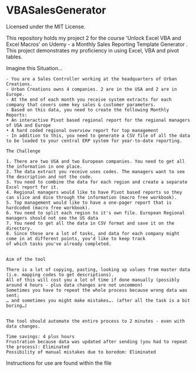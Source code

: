# VBASalesGenerator

Licensed under the MIT License.

This repository holds my project 2 for the course 'Unlock Excel VBA and Excel Macros' on Udemy - a Monthly Sales Reporting Template Generator . This project demonstrates my proficiency in using Excel, VBA and pivot tables.

Imagine this Situation…
	
	- You are a Sales Controller working at the headquarters of Urban Creations.
	- Urban Creations owns 4 companies. 2 are in the USA and 2 are in Europe.
	- At the end of each month you receive system extracts for each company that covers some key sales & customer parameters.
	- Based on this data, you need to create the following Monthly Reports:
	• An interactive Pivot based regional report for the regional managers of USA and Europe
	• A hard coded regional overview report for top management
	- In addition to this, you need to generate a CSV file of all the data to be loaded to your central ERP system for year-to-date reporting.
	
	The Challenge
	
	1. There are two USA and two European companies. You need to get all the information in one place.
	2. The data extract you receive uses codes. The managers want to see the description and not the code.
	3. You need to combine the data for each region and create a separate Excel report for it.
	4. Regional managers would like to have Pivot based reports so they can slice and dice through the information (macro free workbook).
	5. Top management would like to have a one-pager report that is hardcoded (macro free workbook).
	6. You need to split each region to it's own file. European Regional managers should not see the US data
	7. You need to get all the data in CSV format and save it on the directory.
	8. Since these are a lot of tasks, and data for each company might come in at different points, you'd like to keep track 
	of which tasks you've already completed.
	
	
	Aim of the tool
	
	There is a lot of copying, pasting, looking up values from master data (i.e. mapping codes to get descriptions). 
	All of this will cost you a lot of time if done manually (possibly around 4 hours - plus data changes are not uncommon)
	Sometimes you have to repeat the whole process because wrong data was sent;
	… and sometimes you might make mistakes…. (after all the task is a bit boring…)
	
	
	The tool should automate the entire process to 2 minutes - even with data changes.
	
	Time savings: 4 plus hours
	Frustration because data was updated after sending (you had to repeat the process): Eliminated
	Possibility of manual mistakes due to boredom: Eliminated

Instructions for use are found within the file
	

